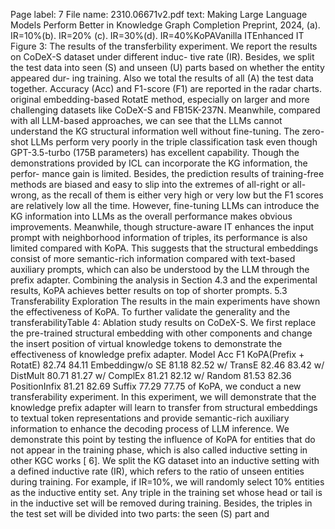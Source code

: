Page label: 7
File name: 2310.06671v2.pdf
text:
Making Large Language Models Perform Better in
Knowledge Graph Completion Preprint, 2024,
(a). IR=10%(b). IR=20%
(c). IR=30%(d). IR=40%KoPAVanilla ITEnhanced IT
Figure 3: The results of the transferbility experiment. We
report the results on CoDeX-S dataset under different induc-
tive rate (IR). Besides, we split the test data into seen (S) and
unseen (U) parts based on whether the entity appeared dur-
ing training. Also we total the results of all (A) the test data
together. Accuracy (Acc) and F1-score (F1) are reported in the
radar charts.
original embedding-based RotatE method, especially on larger and
more challenging datasets like CoDeX-S and FB15K-237N.
Meanwhile, compared with all LLM-based approaches, we can
see that the LLMs cannot understand the KG structural information
well without fine-tuning. The zero-shot LLMs perform very poorly
in the triple classification task even though GPT-3.5-turbo (175B
parameters) has excellent capability. Though the demonstrations
provided by ICL can incorporate the KG information, the perfor-
mance gain is limited. Besides, the prediction results of training-free
methods are biased and easy to slip into the extremes of all-right
or all-wrong, as the recall of them is either very high or very low
but the F1 scores are relatively low all the time.
However, fine-tuning LLMs can introduce the KG information
into LLMs as the overall performance makes obvious improvements.
Meanwhile, though structure-aware IT enhances the input prompt
with neighborhood information of triples, its performance is also
limited compared with KoPA. This suggests that the structural
embeddings consist of more semantic-rich information compared
with text-based auxiliary prompts, which can also be understood
by the LLM through the prefix adapter. Combining the analysis
in Section 4.3 and the experimental results, KoPA achieves better
results on top of shorter prompts.
5.3 Transferability Exploration
The results in the main experiments have shown the effectiveness
of KoPA. To further validate the generality and the transferabilityTable 4: Ablation study results on CoDeX-S. We first replace
the pre-trained structural embedding with other components
and change the insert position of virtual knowledge tokens to
demonstrate the effectiveness of knowledge prefix adapter.
Model Acc F1
KoPA(Prefix + RotatE) 82.74 84.11
Embeddingw/o SE 81.18 82.52
w/ TransE 82.46 83.42
w/ DistMult 80.71 81.27
w/ ComplEx 81.21 82.12
w/ Random 81.53 82.36
PositionInfix 81.21 82.69
Suffix 77.29 77.75
of KoPA, we conduct a new transferability experiment. In this
experiment, we will demonstrate that the knowledge prefix adapter
will learn to transfer from structural embeddings to textual token
representations and provide semantic-rich auxiliary information to
enhance the decoding process of LLM inference.
We demonstrate this point by testing the influence of KoPA for
entities that do not appear in the training phase, which is also called
inductive setting in other KGC works [ 6]. We split the KG dataset
into an inductive setting with a defined inductive rate (IR), which
refers to the ratio of unseen entities during training. For example,
if IR=10%, we will randomly select 10% entities as the inductive
entity set. Any triple in the training set whose head or tail is in the
inductive set will be removed during training. Besides, the triples
in the test set will be divided into two parts: the seen (S) part and